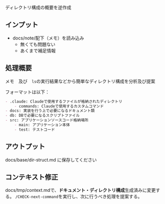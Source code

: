 ディレクトリ構成の概要を逆作成

## インプット
- docs/note/配下（メモ）を読み込み
    - 無くても問題ない
    - あくまで補足情報

## 処理概要
メモ　及び　`ls`の実行結果などから簡単なディレクトリ構成を分析及び提案

フォーマットは以下：
```markdown
- .claude: Claudeで使用するファイルが格納されたディレクトリ
    - commands: Claudeで使用するカスタムコマンド
- docs: 実装を行う上で必要になるドキュメント類
- db: DBで必要になるスクリプトファイル
- src: アプリケーションソースコード格納場所
    - main: アプリケーション本体
    - test: テストコード
```

## アウトプット
docs/base/dir-struct.md に保存してください

## コンテキスト修正
docs/tmp/context.mdで、**ドキュメント・ディレクトリ構成**生成済みに変更する。
`/CHECK-next-command`を実行し、次に行うべき処理を提案する。